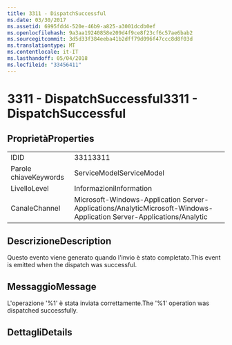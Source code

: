 ```yaml
---
title: 3311 - DispatchSuccessful
ms.date: 03/30/2017
ms.assetid: 6995fdd4-520e-46b9-a825-a3001dcdb0ef
ms.openlocfilehash: 9a3aa19240858e209d4f9ce8f23cf6c57ae6bab2
ms.sourcegitcommit: 3d5d33f384eeba41b2dff79d096f47ccc8d8f03d
ms.translationtype: MT
ms.contentlocale: it-IT
ms.lasthandoff: 05/04/2018
ms.locfileid: "33456411"
---
```

# <a name="3311---dispatchsuccessful"></a><span data-ttu-id="52a1f-102">3311 - DispatchSuccessful</span><span class="sxs-lookup"><span data-stu-id="52a1f-102">3311 - DispatchSuccessful</span></span>
## <a name="properties"></a><span data-ttu-id="52a1f-103">Proprietà</span><span class="sxs-lookup"><span data-stu-id="52a1f-103">Properties</span></span>  
  
|||  
|-|-|  
|<span data-ttu-id="52a1f-104">ID</span><span class="sxs-lookup"><span data-stu-id="52a1f-104">ID</span></span>|<span data-ttu-id="52a1f-105">3311</span><span class="sxs-lookup"><span data-stu-id="52a1f-105">3311</span></span>|  
|<span data-ttu-id="52a1f-106">Parole chiave</span><span class="sxs-lookup"><span data-stu-id="52a1f-106">Keywords</span></span>|<span data-ttu-id="52a1f-107">ServiceModel</span><span class="sxs-lookup"><span data-stu-id="52a1f-107">ServiceModel</span></span>|  
|<span data-ttu-id="52a1f-108">Livello</span><span class="sxs-lookup"><span data-stu-id="52a1f-108">Level</span></span>|<span data-ttu-id="52a1f-109">Informazioni</span><span class="sxs-lookup"><span data-stu-id="52a1f-109">Information</span></span>|  
|<span data-ttu-id="52a1f-110">Canale</span><span class="sxs-lookup"><span data-stu-id="52a1f-110">Channel</span></span>|<span data-ttu-id="52a1f-111">Microsoft-Windows-Application Server-Applications/Analytic</span><span class="sxs-lookup"><span data-stu-id="52a1f-111">Microsoft-Windows-Application Server-Applications/Analytic</span></span>|  
  
## <a name="description"></a><span data-ttu-id="52a1f-112">Descrizione</span><span class="sxs-lookup"><span data-stu-id="52a1f-112">Description</span></span>  
 <span data-ttu-id="52a1f-113">Questo evento viene generato quando l'invio è stato completato.</span><span class="sxs-lookup"><span data-stu-id="52a1f-113">This event is emitted when the dispatch was successful.</span></span>  
  
## <a name="message"></a><span data-ttu-id="52a1f-114">Messaggio</span><span class="sxs-lookup"><span data-stu-id="52a1f-114">Message</span></span>  
 <span data-ttu-id="52a1f-115">L'operazione '%1' è stata inviata correttamente.</span><span class="sxs-lookup"><span data-stu-id="52a1f-115">The '%1' operation was dispatched successfully.</span></span>  
  
## <a name="details"></a><span data-ttu-id="52a1f-116">Dettagli</span><span class="sxs-lookup"><span data-stu-id="52a1f-116">Details</span></span>
